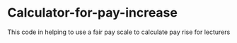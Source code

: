 # Calculator-for-pay-increase

This code in helping to use a fair pay scale to calculate pay rise for lecturers
